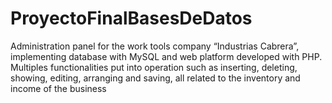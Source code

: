 # ProyectoFinalBasesDeDatos

Administration panel for the work tools company “Industrias Cabrera”, implementing database with MySQL and web platform developed with PHP. Multiples functionalities put into operation such as inserting, deleting, showing, editing, arranging and saving, all related to the inventory and income of the business
